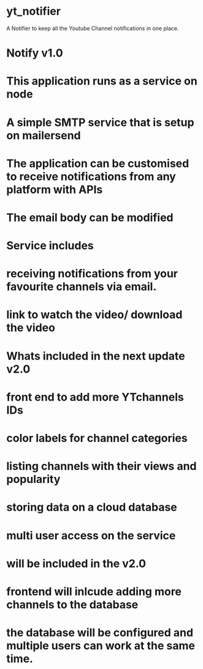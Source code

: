 # yt_notifier
A Notifier to keep all the Youtube Channel notifications in one place. 

# Notify v1.0
 # This application runs as a service on node
 # A simple SMTP service that is setup on mailersend
 # The application can be customised to receive notifications from any platform with APIs
 # The email body can be modified
# Service includes 
   # receiving notifications from your favourite channels via email. 
   # link to watch the video/ download the video


# Whats included in the next update v2.0
 # front end to add more YTchannels IDs 
 # color labels for channel categories
 # listing channels with their views and popularity
 # storing data on a cloud database 
 # multi user access on the service
 
# will be included in the v2.0
   # frontend will inlcude adding more channels to the database
   # the database will be configured and multiple users can work at the same time.
    

